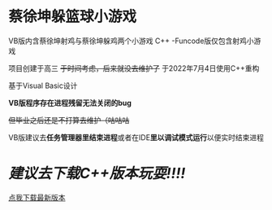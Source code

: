 # 蔡徐坤躲篮球小游戏


VB版内含蔡徐坤射鸡与蔡徐坤躲鸡两个小游戏
C++ -Funcode版仅包含射鸡小游戏

项目创建于高三
~~于时间考虑，后来就没去维护了~~ 于2022年7月4日使用C++重构


基于Visual Basic设计

**VB版程序存在进程残留无法关闭的bug**

~~但毕业之后还是不打算去维护（咕咕咕~~

VB版建议去**任务管理器里结束进程**或者在IDE**里以调试模式运行**以便实时结束进程


# *建议去下载C++版本玩耍!!!!*
[点我下载最新版本](https://github.com/CoolestEnoch/CXK_AvoidBasketball/releases/latest)
